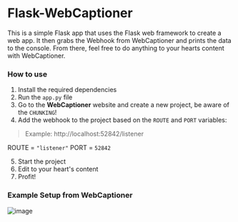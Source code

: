 # Flask-WebCaptioner
This is a simple Flask app that uses the Flask web framework to create a web app. It then grabs the Webhook from WebCaptioner and prints the data to the console.
From there, feel free to do anything to your hearts content with WebCaptioner.

### How to use
 1. Install the required dependencies
 2. Run the `app.py` file
 3. Go to the **WebCaptioner** website and create a new project, be aware of the `CHUNKING`!
 4. Add the webhook to the project based on the `ROUTE` and `PORT` variables:

> Example: http://localhost:52842/listener

ROUTE = `"listener"` 
PORT =    `52842`

 5. Start the project
 2. Edit to your heart's content
 3. Profit!
 
 ### Example Setup from WebCaptioner

![image](https://user-images.githubusercontent.com/96672739/206719934-ddde8e69-90d3-481b-8888-6e208fd8b992.png)
